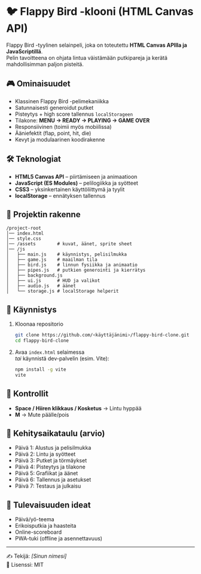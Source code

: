 # 🐦 Flappy Bird -klooni (HTML Canvas API)

Flappy Bird -tyylinen selainpeli, joka on toteutettu **HTML Canvas APIlla ja JavaScriptillä**.  
Pelin tavoitteena on ohjata lintua väistämään putkipareja ja kerätä mahdollisimman paljon pisteitä.  

## 🎮 Ominaisuudet
- Klassinen Flappy Bird -pelimekaniikka  
- Satunnaisesti generoidut putket  
- Pisteytys + high score tallennus `localStorageen`  
- Tilakone: **MENU → READY → PLAYING → GAME OVER**  
- Responsiivinen (toimii myös mobiilissa)  
- Ääniefektit (flap, point, hit, die)  
- Kevyt ja modulaarinen koodirakenne  

## 🛠️ Teknologiat
- **HTML5 Canvas API** – piirtämiseen ja animaatioon  
- **JavaScript (ES Modules)** – pelilogiikka ja syötteet  
- **CSS3** – yksinkertainen käyttöliittymä ja tyylit  
- **localStorage** – ennätyksen tallennus  

## 📂 Projektin rakenne
```
/project-root
│── index.html
│── style.css
│── /assets        # kuvat, äänet, sprite sheet
│── /js
│   ├── main.js    # käynnistys, pelisilmukka
│   ├── game.js    # maailman tila
│   ├── bird.js    # linnun fysiikka ja animaatio
│   ├── pipes.js   # putkien generointi ja kierrätys
│   ├── background.js
│   ├── ui.js      # HUD ja valikot
│   ├── audio.js   # äänet
│   └── storage.js # localStorage helperit
```

## 🚀 Käynnistys
1. Kloonaa repositorio  
   ```bash
   git clone https://github.com/<käyttäjänimi>/flappy-bird-clone.git
   cd flappy-bird-clone
   ```
2. Avaa `index.html` selaimessa  
   *tai* käynnistä dev-palvelin (esim. Vite):  
   ```bash
   npm install -g vite
   vite
   ```

## 🎯 Kontrollit
- **Space / Hiiren klikkaus / Kosketus** → Lintu hyppää  
- **M** → Mute päälle/pois  

## 📅 Kehitysaikataulu (arvio)
- Päivä 1: Alustus ja pelisilmukka  
- Päivä 2: Lintu ja syötteet  
- Päivä 3: Putket ja törmäykset  
- Päivä 4: Pisteytys ja tilakone  
- Päivä 5: Grafiikat ja äänet  
- Päivä 6: Tallennus ja asetukset  
- Päivä 7: Testaus ja julkaisu  

## 🌟 Tulevaisuuden ideat
- Päivä/yö-teema  
- Erikoisputkia ja haasteita  
- Online-scoreboard  
- PWA-tuki (offline ja asennettavuus)  

---

✍️ Tekijä: *[Sinun nimesi]*  
📜 Lisenssi: MIT
